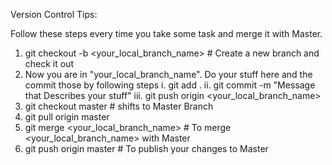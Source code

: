 Version Control Tips:

Follow these steps every time you take some task and merge it with Master.

1. git checkout -b <your_local_branch_name> # Create a new branch and check it out
2. Now you are in "your_local_branch_name". Do your stuff here and the commit those by following steps
     i.   git add .
     ii.  git commit -m "Message that Describes your stuff"
     iii. git push origin <your_local_branch_name>
3. git checkout master # shifts to Master Branch
4. git pull origin master
5. git merge <your_local_branch_name> # To merge <your_local_branch_name> with Master 
6. git push origin master # To publish your changes to Master
